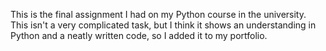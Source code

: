 This is the final assignment I had on my Python course in the university. 
This isn't a very complicated task, but I think it shows an understanding in Python and a neatly written code,
so I added it to my portfolio. 
